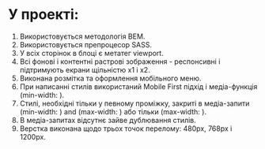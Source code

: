 # У проекті:

1. Використовується методологія BEM.
2. Використовується препроцесор SASS.
3. У всіх сторінок в блоці <head> є метатег viewport.
4. Всі фонові і контентні растрові зображення - респонсивні і підтримують екрани щільністю x1 і x2.
5. Виконана розмітка та оформлення мобільного меню.
6. При написанні стилів використаний Mobile First підхід і медіа-функція (min-width: ).
7. Стилі, необхідні тільки у певному проміжку, закриті в медіа-запити (min-width: ) and (max-width: ) або тільки (max-width: ).
8. В медіа-запитах відсутнє зайве дублювання стилів.
9. Верстка виконана щодо трьох точок перелому: 480px, 768px і 1200px.
